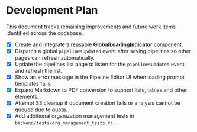 # Development Plan

This document tracks remaining improvements and future work items identified across the codebase.

- [x] Create and integrate a reusable **GlobalLoadingIndicator** component.
- [x] Dispatch a global `pipelinesUpdated` event after saving pipelines so other pages can refresh automatically.
- [x] Update the pipelines list page to listen for the `pipelinesUpdated` event and refresh the list.
- [x] Show an error message in the Pipeline Editor UI when loading prompt templates fails.
- [x] Expand Markdown to PDF conversion to support lists, tables and other elements.
- [x] Attempt S3 cleanup if document creation fails or analysis cannot be queued due to quota.
- [x] Add additional organization management tests in `backend/tests/org_management_tests.rs`.

